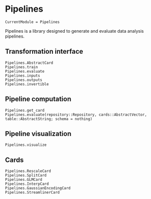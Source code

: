 # Pipelines

```@meta
CurrentModule = Pipelines
```

Pipelines is a library designed to generate and evaluate data analysis pipelines.

## Transformation interface

```@docs
Pipelines.AbstractCard
Pipelines.train
Pipelines.evaluate
Pipelines.inputs
Pipelines.outputs
Pipelines.invertible
```

## Pipeline computation

```@docs
Pipelines.get_card
Pipelines.evaluate(repository::Repository, cards::AbstractVector, table::AbstractString; schema = nothing)
```

## Pipeline visualization

```@docs
Pipelines.visualize
```

## Cards

```@docs
Pipelines.RescaleCard
Pipelines.SplitCard
Pipelines.GLMCard
Pipelines.InterpCard
Pipelines.GaussianEncodingCard
Pipelines.StreamlinerCard
```